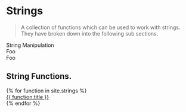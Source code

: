 # Strings

> A collection of functions which can be used to work with strings. They have broken down into the following sub sections.

<div class="vmenu-wrapper">
    <div class="vmenu-item">String Manipulation</div>
    <div class="vmenu-item">Foo</div>
    <div class="vmenu-item">Foo</div>
</div>

## String Functions.


<div class="container">
    <div class="grid all-functions">
    {% for function in site.strings %}
        <div class="col-12 col-md-4">
            <a href="{{ site.url }}{{ function.url}}">{{ function.title }}</a>
        </div>
    {% endfor %} 
    </div>
</div>


